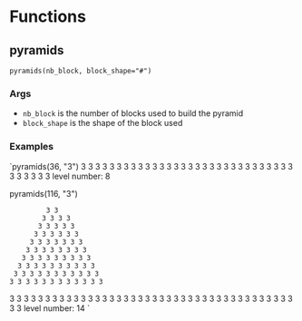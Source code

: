 # Functions

## pyramids

`pyramids(nb_block, block_shape="#")`

### Args

- `nb_block` is the number of blocks used to build the pyramid
- `block_shape` is the shape of the block used

### Examples

`pyramids(36, "3")
        3
       3 3
      3 3 3
     3 3 3 3
    3 3 3 3 3
   3 3 3 3 3 3
  3 3 3 3 3 3 3
 3 3 3 3 3 3 3 3
level number:  8

pyramids(116, "3")
             
             3 3
            3 3 3 3
           3 3 3 3 3
          3 3 3 3 3 3
         3 3 3 3 3 3 3
        3 3 3 3 3 3 3 3
       3 3 3 3 3 3 3 3 3
      3 3 3 3 3 3 3 3 3 3
     3 3 3 3 3 3 3 3 3 3 3
    3 3 3 3 3 3 3 3 3 3 3 3
   3 3 3 3 3 3 3 3 3 3 3 3 3
  3 3 3 3 3 3 3 3 3 3 3 3 3 3
 3 3 3 3 3 3 3 3 3 3 3 3 3 3 3
level number:  14
`  
  
